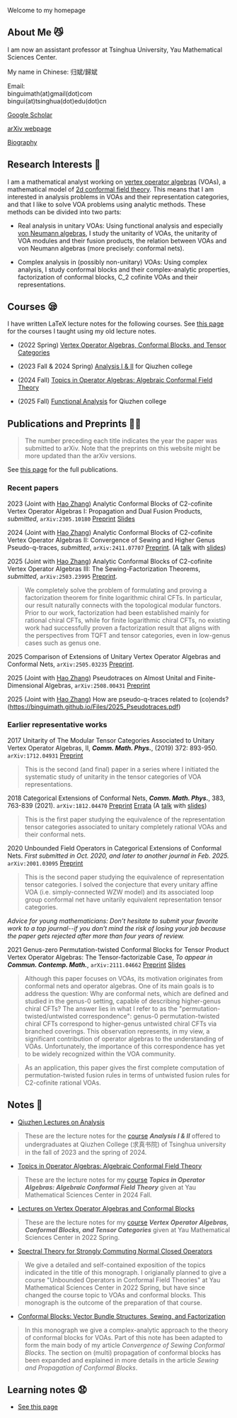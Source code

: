 Welcome to my homepage

## About Me 😼
I am now an assistant professor at Tsinghua University, Yau Mathematical Sciences Center.

My name in Chinese: 归斌/歸斌

Email: <br>
binguimath(at)gmail(dot)com <br>
bingui(at)tsinghua(dot)edu(dot)cn


[Google Scholar](https://scholar.google.com/citations?user=J1eHXH0AAAAJ&hl=en)

[arXiv webpage](https://arxiv.org/a/gui_b_1.html)

[Biography](Bio.md)




##  Research Interests 🧐

I am a mathematical analyst working on [vertex operator algebras](https://en.wikipedia.org/wiki/Vertex_operator_algebra) (VOAs), a mathematical model of [2d conformal field theory](https://en.wikipedia.org/wiki/Two-dimensional_conformal_field_theory). This means that I am interested in analysis problems in VOAs and their representation categories, and that I like to solve VOA problems using analytic methods. These methods can be divided into two parts: 

- Real analysis in unitary VOAs: Using functional analysis and especially [von Neumann algebras](https://en.wikipedia.org/wiki/Von_Neumann_algebra), I study the unitarity of VOAs, the unitarity of VOA modules and their fusion products, the relation between VOAs and von Neumann algebras (more precisely: conformal nets).

- Complex analysis in (possibly non-unitary) VOAs: Using complex analysis, I study conformal blocks and their complex-analytic properties, factorization of conformal blocks, C_2 cofinite VOAs and their representations.



<!--I view myself an analyst rather than (say) an algebraist, a geometer, or a topologist. This means that I need less motivational background to study analysis than to study the other branches of mathematics, and that I tend to understand the other branches in an analytic way.-->





## Courses 😪

I have written LaTeX lecture notes for the following courses. See [this page](Courses/Other_Courses.md) for the courses I taught using my old lecture notes.

- (2022 Spring) [Vertex Operator Algebras, Conformal Blocks, and Tensor Categories](Courses/Course_2022_VOA.md)
 
- (2023 Fall & 2024 Spring) [Analysis I & II](Courses/Course_2023_Analysis.md) for Qiuzhen college

- (2024 Fall) [Topics in Operator Algebras: Algebraic Conformal Field Theory](Courses/Course_2024_ACFT.md)

- (2025 Fall) [Functional Analysis](Courses/Course_2025_FA.md) for Qiuzhen college





## Publications and Preprints 😵‍💫
> The number preceding each title indicates the year the paper was submitted to arXiv. Note that the preprints on this website might be more updated than the arXiv versions.

See [this page](https://binguimath.github.io/Pages/Publications.html) for the full publications.

### Recent papers

2023 (Joint with [Hao Zhang](https://zhanghao1999math.github.io/homepage/)) Analytic Conformal Blocks of C2-cofinite Vertex Operator Algebras I: Propagation and Dual Fusion Products, *submitted*,  `arXiv:2305.10180`  [Preprint](https://binguimath.github.io/Files/2023_CB1.pdf) [Slides](https://binguimath.github.io/Files/2023_SJTU.pdf)



2024 (Joint with [Hao Zhang](https://zhanghao1999math.github.io/homepage/)) Analytic Conformal Blocks of C2-cofinite Vertex Operator Algebras II: Convergence of Sewing and Higher Genus Pseudo-q-traces, *submitted*, `arXiv:2411.07707` [Preprint](https://binguimath.github.io/Files/2024_CB2.pdf). (A [talk](https://youtu.be/0JJ9mW2UT3Y) with [slides](https://binguimath.github.io/Files/Slides/2024_BIMSA_Nov.pdf))


2025 (Joint with [Hao Zhang](https://zhanghao1999math.github.io/homepage/)) Analytic Conformal Blocks of C2-cofinite Vertex Operator Algebras III: The Sewing-Factorization Theorems, *submitted*, `arXiv:2503.23995` [Preprint](https://binguimath.github.io/Files/2025_CB3.pdf).
> We completely solve the problem of formulating and proving a factorization theorem for finite logarithmic chiral CFTs. In particular, our result naturally connects with the topological modular functors. Prior to our work, factorization had been established mainly for rational chiral CFTs, while for finite logarithmic chiral CFTs, no existing work had successfully proven a factorization result that aligns with the perspectives from TQFT and tensor categories, even in low-genus cases such as genus one.

2025 Comparison of Extensions of Unitary Vertex Operator Algebras and Conformal Nets, `arXiv:2505.03235` [Preprint](https://binguimath.github.io/Files/2024_Ext.pdf).

2025 (Joint with [Hao Zhang](https://zhanghao1999math.github.io/homepage/)) Pseudotraces on Almost Unital and Finite-Dimensional Algebras, `arXiv:2508.00431` [Preprint](https://binguimath.github.io/Files/2025_AUF.pdf)

2025 (Joint with [Hao Zhang](https://zhanghao1999math.github.io/homepage/)) How are pseudo-q-traces related to (co)ends? (https://binguimath.github.io/Files/2025_Pseudotraces.pdf)


### Earlier representative works




2017 Unitarity of The Modular Tensor Categories Associated to Unitary Vertex Operator Algebras, II,  ***Comm. Math. Phys.***, (2019) 372: 893-950. `arXiv:1712.04931` [Preprint](https://binguimath.github.io/Files/2017_UU2.pdf) 
> This is the second (and final) paper in a series where I initiated the systematic study of unitarity in the tensor categories of VOA representations.






2018 Categorical Extensions of Conformal Nets, ***Comm. Math. Phys.***, 383, 763-839 (2021). `arXiv:1812.04470` [Preprint](https://binguimath.github.io/Files/2018_CE.pdf) [Errata](https://binguimath.github.io/Files/Errata/2018_CE_Errata.pdf) (A [talk](https://www.youtube.com/watch?v=E-05-DkG2xc) with [slides](https://binguimath.github.io/Files/2021_Categorical_Extensions_MPPM.pdf))
> This is the first paper studying the equivalence of the representation tensor categories associated to unitary completely rational VOAs and their conformal nets. 


2020 Unbounded Field Operators in Categorical Extensions of Conformal Nets. *First submitted in Oct. 2020, and later to another journal in Feb. 2025.* `arXiv:2001.03095` [Preprint](https://binguimath.github.io/Files/2020_Strong-Braiding.pdf)
> This is the second paper studying the equivalence of representation tensor categories. I solved the conjecture that every unitary affine VOA (i.e. simply-connected WZW model) and its associated loop group conformal net have unitarily equivalent representation tensor categories.

*Advice for young mathematicians: Don’t hesitate to submit your favorite work to a top journal--if you don’t mind the risk of losing your job because the paper gets rejected after more than four years of review.*


2021 Genus-zero Permutation-twisted Conformal Blocks for Tensor Product Vertex Operator Algebras: The Tensor-factorizable Case, *To appear in* ***Commun. Contemp. Math.***,  `arXiv:2111.04662`  [Preprint](https://binguimath.github.io/Files/2021_Permutation.pdf)  [Slides](https://binguimath.github.io/Files/2022_BIMSA.pdf)
> Although this paper focuses on VOAs, its motivation originates from conformal nets and operator algebras. One of its main goals is to address the question: Why are conformal nets, which are defined and studied in the genus-0 setting, capable of describing higher-genus chiral CFTs? The answer lies in what I refer to as the "permutation-twisted/untwisted correspondence": genus-0 permutation-twisted chiral CFTs correspond to higher-genus untwisted chiral CFTs via branched coverings. This observation represents, in my view, a significant contribution of operator algebras to the understanding of VOAs. Unfortunately, the importance of this correspondence has yet to be widely recognized within the VOA community.

> As an application, this paper gives the first complete computation of permutation-twisted fusion rules in terms of untwisted fusion rules for C2-cofinite rational VOAs.








## Notes 🥱

<!---The following notes are not listed in chronological order of writing, but are order by the level of recommendation.--->

- [Qiuzhen Lectures on Analysis](https://binguimath.github.io/Pages/2023_Analysis.html) 

> These are the lecture notes for the [course](Courses/Course_2023_Analysis.html)  ***Analysis I & II*** offered to undergraduates at Qiuzhen College (求真书院) of Tsinghua university in the fall of 2023 and the spring of 2024. 

- [Topics in Operator Algebras: Algebraic Conformal Field Theory](https://binguimath.github.io/Files/2024_ACFT.pdf)

> These are the lecture notes for my [course](Courses/Course_2024_ACFT.md) ***Topics in Operator Algebras: Algebraic Conformal Field Theory***  given at Yau Mathematical Sciences Center in 2024 Fall. 


- [Lectures on Vertex Operator Algebras and Conformal Blocks](Files/2022_VOA_Lectures.pdf)

> These are the lecture notes for my [course](Courses/Course_2022_VOA.md) ***Vertex Operator Algebras, Conformal Blocks, and Tensor Categories*** given at Yau Mathematical Sciences Center in 2022 Spring.


- [Spectral Theory for Strongly Commuting Normal Closed Operators](Files/2021_Spectral.pdf) 


> We give a detailed and self-contained exposition of the topics indicated in the title of this monograph. I origianally planned to give a course "Unbounded Operators in Conformal Field Theories" at Yau Mathematical Sciences Center in 2022 Spring, but have since changed the course topic to VOAs and conformal blocks. This monograph is the outcome of the preparation of that course.  

- [Conformal Blocks: Vector Bundle Structures, Sewing, and Factorization](Files/2020_Conformal_Blocks.pdf) 


> In this monograph we give a complex-analytic approach to the theory of conformal blocks for VOAs. Part of this note has been adapted to form the main body of my article *Convergence of Sewing Conformal Blocks*. The section on (multi) propagation of conformal blocks has been expanded and explained in more details in the article *Sewing and Propagation of Conformal Blocks*.




## Learning notes 😧

- [See this page](Pages/Learning_Notes.md)




